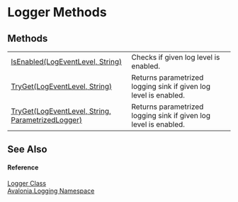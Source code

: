 # Logger Methods




## Methods
<table>
<tr>
<td><a href="M_Avalonia_Logging_Logger_IsEnabled">IsEnabled(LogEventLevel, String)</a></td>
<td>Checks if given log level is enabled.</td>
</tr>
<tr>
<td><a href="M_Avalonia_Logging_Logger_TryGet_1">TryGet(LogEventLevel, String)</a></td>
<td>Returns parametrized logging sink if given log level is enabled.</td>
</tr>
<tr>
<td><a href="M_Avalonia_Logging_Logger_TryGet">TryGet(LogEventLevel, String, ParametrizedLogger)</a></td>
<td>Returns parametrized logging sink if given log level is enabled.</td>
</tr>
</table>

## See Also


#### Reference
<a href="T_Avalonia_Logging_Logger">Logger Class</a>  
<a href="N_Avalonia_Logging">Avalonia.Logging Namespace</a>  

